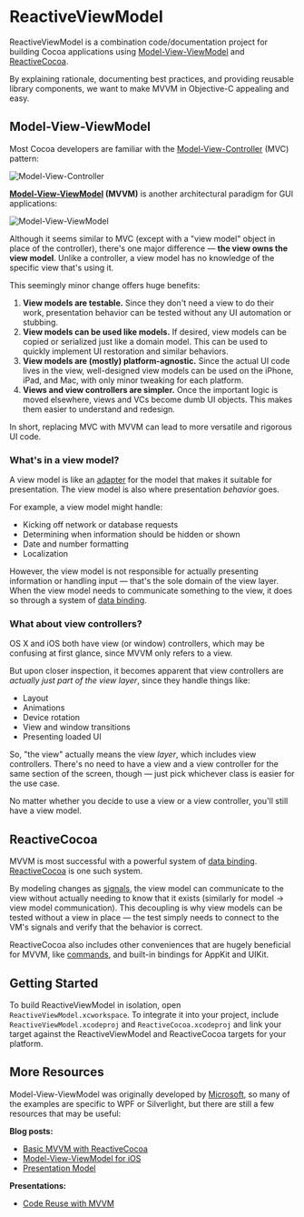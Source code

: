 # ReactiveViewModel

ReactiveViewModel is a combination code/documentation project for building Cocoa
applications using [Model-View-ViewModel](#model-view-viewmodel) and
[ReactiveCocoa](#reactivecocoa).

By explaining rationale, documenting best practices, and providing reusable
library components, we want to make MVVM in Objective-C appealing and easy.

## Model-View-ViewModel

Most Cocoa developers are familiar with the
[Model-View-Controller](http://en.wikipedia.org/wiki/Model-View-Controller)
(MVC) pattern:

![Model-View-Controller](https://f.cloud.github.com/assets/432536/867983/280867ea-f760-11e2-9425-8d1345ffdfb9.png)

**[Model-View-ViewModel](http://en.wikipedia.org/wiki/Model-View-ViewModel)
(MVVM)** is another architectural paradigm for GUI applications:

![Model-View-ViewModel](https://f.cloud.github.com/assets/432536/867984/291ed380-f760-11e2-9106-d3158320af39.png)

Although it seems similar to MVC (except with a "view model" object in place of
the controller), there's one major difference — **the view owns the view
model**. Unlike a controller, a view model has no knowledge of the specific view
that's using it.

This seemingly minor change offers huge benefits:

 1. **View models are testable.** Since they don't need a view to do their work,
    presentation behavior can be tested without any UI automation or stubbing.
 1. **View models can be used like models.** If desired, view models can be
    copied or serialized just like a domain model. This can be used to quickly
    implement UI restoration and similar behaviors.
 1. **View models are (mostly) platform-agnostic.** Since the actual UI code
    lives in the view, well-designed view models can be used on the iPhone,
    iPad, and Mac, with only minor tweaking for each platform.
 1. **Views and view controllers are simpler.** Once the important logic is
    moved elsewhere, views and VCs become dumb UI objects. This makes them
    easier to understand and redesign.

In short, replacing MVC with MVVM can lead to more versatile and rigorous UI
code.

### What's in a view model?

A view model is like an [adapter](http://en.wikipedia.org/wiki/Adapter_pattern)
for the model that makes it suitable for presentation. The view model is also
where presentation _behavior_ goes.

For example, a view model might handle:

 * Kicking off network or database requests
 * Determining when information should be hidden or shown
 * Date and number formatting
 * Localization

However, the view model is not responsible for actually presenting
information or handling input — that's the sole domain of the view layer. When
the view model needs to communicate something to the view, it does so through
a system of [data binding](#reactivecocoa).

### What about view controllers?

OS X and iOS both have view (or window) controllers, which may be confusing at
first glance, since MVVM only refers to a view.

But upon closer inspection, it becomes apparent that view controllers are
_actually just part of the view layer_, since they handle things like:

 * Layout
 * Animations
 * Device rotation
 * View and window transitions
 * Presenting loaded UI

So, "the view" actually means the view _layer_, which includes view controllers.
There's no need to have a view and a view controller for the same section of the
screen, though — just pick whichever class is easier for the use case.

No matter whether you decide to use a view or a view controller, you'll still
have a view model.

## ReactiveCocoa

MVVM is most successful with a powerful system of [data
binding](http://en.wikipedia.org/wiki/UI_data_binding).
[ReactiveCocoa](https://github.com/ReactiveCocoa/ReactiveCocoa) is one such
system.

By modeling changes as
[signals](https://github.com/ReactiveCocoa/ReactiveCocoa#introduction), the view
model can communicate to the view without actually needing to know that it
exists (similarly for model → view model communication). This decoupling is
why view models can be tested without a view in place — the test simply needs to
connect to the VM's signals and verify that the behavior is correct.

ReactiveCocoa also includes other conveniences that are hugely beneficial for
MVVM, like
[commands](https://github.com/ReactiveCocoa/ReactiveCocoa/blob/master/Documentation/FrameworkOverview.md#commands),
and built-in bindings for AppKit and UIKit.

## Getting Started

To build ReactiveViewModel in isolation, open `ReactiveViewModel.xcworkspace`. To integrate it into your project, include `ReactiveViewModel.xcodeproj` and `ReactiveCocoa.xcodeproj` and link your target against the ReactiveViewModel and ReactiveCocoa targets for your platform.

## More Resources

Model-View-ViewModel was originally developed by
[Microsoft](http://bit.ly/gQY00r), so many of the examples are specific to WPF
or Silverlight, but there are still a few resources that may be useful:

**Blog posts:**

 * [Basic MVVM with ReactiveCocoa](http://cocoasamurai.blogspot.com/2013/03/basic-mvvm-with-reactivecocoa.html)
 * [Model-View-ViewModel for iOS](http://www.teehanlax.com/blog/model-view-viewmodel-for-ios/)
 * [Presentation Model](http://martinfowler.com/eaaDev/PresentationModel.html)

**Presentations:**

 * [Code Reuse with MVVM](https://speakerdeck.com/jspahrsummers/code-reuse-with-mvvm)
